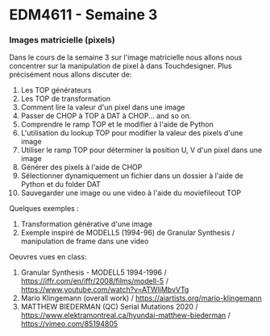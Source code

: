 # EDM4611 - Semaine 3
### Images matricielle (pixels)

Dans le cours de la semaine 3 sur l'image matricielle nous allons nous concentrer sur la manipulation de pixel à dans Touchdesigner. Plus précisément nous allons discuter de: 

1. Les TOP générateurs
2. Les TOP de transformation
3. Comment lire la valeur d'un pixel dans une image
4. Passer de CHOP à TOP à DAT à CHOP... and so on.
5. Comprendre le ramp TOP et le modifier à l'aide de Python
6. L'utilisation du lookup TOP pour modifier la valeur des pixels d'une image
7. Utiliser le ramp TOP pour déterminer la position U, V d'un pixel dans une image
8. Générer des pixels à l'aide de CHOP
9. Sélectionner dynamiquement un fichier dans un dossier à l'aide de Python et du folder DAT
10. Sauvegarder une image ou une video à l'aide du moviefileout TOP

Quelques exemples :

1. Transformation générative d'une image
2. Exemple inspiré de MODELL5 (1994-96) de Granular Synthesis / manipulation de frame dans une video 

Oeuvres vues en class: 

1. Granular Synthesis - MODELL5 1994-1996 / https://iffr.com/en/iffr/2008/films/modell-5 / https://www.youtube.com/watch?v=ATWljMbvVTg
2. Mario Klingemann (overall work) / https://aiartists.org/mario-klingemann
3. MATTHEW BIEDERMAN (QC) Serial Mutations 2020 / https://www.elektramontreal.ca/hyundai-matthew-biederman / https://vimeo.com/85194805


